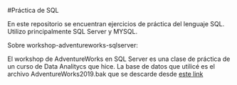 #Práctica de SQL

En este repositorio se encuentran ejercicios de práctica del lenguaje SQL. Utilizo principalmente SQL Server y MYSQL. 

Sobre workshop-adventureworks-sqlserver:

El workshop de AdventureWorks en SQL Server es una clase de práctica de un curso de Data Analitycs que hice. 
La base de datos que utilicé es el archivo AdventureWorks2019.bak que se descarde desde [este link](https://learn.microsoft.com/es-es/sql/samples/adventureworks-install-configure?view=sql-server-ver16&tabs=ssms)
